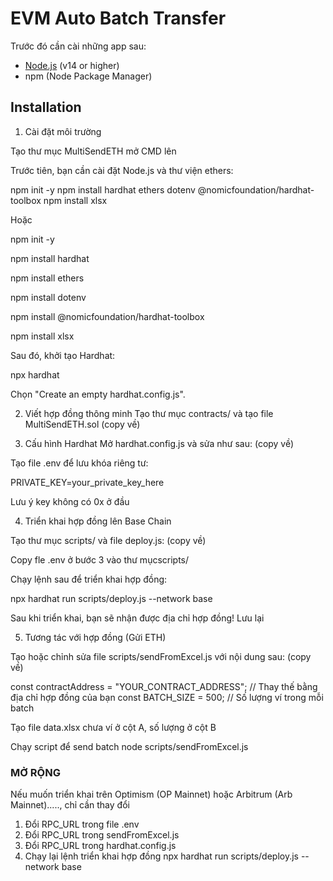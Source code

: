 # EVM Auto Batch Transfer

Trước đó cần cài những app sau:

- [Node.js](https://nodejs.org/) (v14 or higher)
- npm (Node Package Manager)

## Installation

1. Cài đặt môi trường

Tạo thư mục MultiSendETH mở CMD lên

Trước tiên, bạn cần cài đặt Node.js và thư viện ethers:

npm init -y
npm install hardhat ethers dotenv @nomicfoundation/hardhat-toolbox
npm install xlsx

Hoặc

npm init -y

npm install hardhat

npm install ethers

npm install dotenv

npm install @nomicfoundation/hardhat-toolbox

npm install xlsx


Sau đó, khởi tạo Hardhat:

npx hardhat

Chọn "Create an empty hardhat.config.js".

2. Viết hợp đồng thông minh
Tạo thư mục contracts/ và tạo file MultiSendETH.sol (copy về)

3. Cấu hình Hardhat
Mở hardhat.config.js và sửa như sau: (copy về)

Tạo file .env để lưu khóa riêng tư:

PRIVATE_KEY=your_private_key_here

Lưu ý key không có 0x ở đầu

4. Triển khai hợp đồng lên Base Chain

Tạo thư mục scripts/ và file deploy.js: (copy về)

Copy fle .env ở bước 3 vào thư mụcscripts/

Chạy lệnh sau để triển khai hợp đồng:

npx hardhat run scripts/deploy.js --network base

Sau khi triển khai, bạn sẽ nhận được địa chỉ hợp đồng! Lưu lại

5. Tương tác với hợp đồng (Gửi ETH)

Tạo hoặc chỉnh sửa file scripts/sendFromExcel.js với nội dung sau: (copy về)

const contractAddress = "YOUR_CONTRACT_ADDRESS"; // Thay thế bằng địa chỉ hợp đồng của bạn
const BATCH_SIZE = 500; // Số lượng ví trong mỗi batch

Tạo file data.xlsx chưa ví ở cột A, số lượng ở cột B

Chạy script để send batch
node scripts/sendFromExcel.js

### MỞ RỘNG

Nếu muốn triển khai trên Optimism (OP Mainnet) hoặc Arbitrum (Arb Mainnet)....., chỉ cần thay đổi

1. Đổi RPC_URL trong file .env
2. Đổi RPC_URL trong sendFromExcel.js
3. Đổi RPC_URL trong hardhat.config.js
4. Chạy lại lệnh triển khai hợp đồng
npx hardhat run scripts/deploy.js --network base
